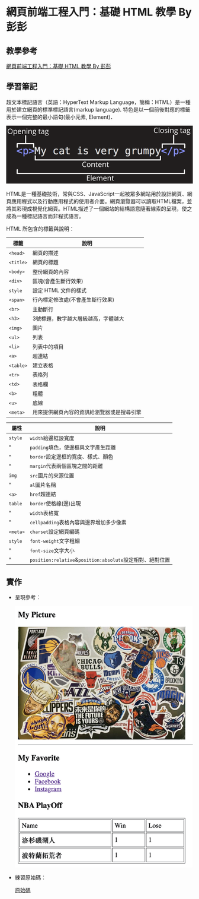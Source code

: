 # 網頁前端工程入門：基礎 HTML 教學 By 彭彭

## 教學參考

[網頁前端工程入門：基礎 HTML 教學 By 彭彭](https://www.youtube.com/watch?v=SRbewm2AUew&list=PL-g0fdC5RMbpqZ0bmvJTgVTS4tS3txRVp&index=1)

## 學習筆記

超文本標記語言（英語：HyperText Markup Language，簡稱：HTML）是一種用於建立網頁的標準標記語言(markup language). 特色是以一個前後對應的標籤表示一個完整的最小語句(最小元素, Element)．

![markup_language](./images/markup_language.png)

HTML是一種基礎技術，常與CSS、JavaScript一起被眾多網站用於設計網頁、網頁應用程式以及行動應用程式的使用者介面。網頁瀏覽器可以讀取HTML檔案，並將其彩現成視覺化網頁。HTML描述了一個網站的結構語意隨著線索的呈現，使之成為一種標記語言而非程式語言。

HTML 所包含的標籤與說明：

| 標籤      | 說明                                       |
| --------- | ------------------------------------------ |
| `<head>`  | 網頁的描述                                 |
| `<title>` | 網頁的標題                                 |
| `<body>`  | 整份網頁的內容                             |
| `<div>`   | 區塊(會產生斷行效果)                       |
| `style`   | 設定 HTML 文件的樣式                       |
| `<span>`  | 行內標定修改處(不會產生斷行效果)           |
| `<br>`    | 主動斷行                                   |
| `<h3>`    | 3號標題，數字越大層級越高，字體越大        |
| `<img>`   | 圖片                                       |
| `<ul>`    | 列表                                       |
| `<li>`    | 列表中的項目                               |
| `<a>`     | 超連結                                     |
| `<table>` | 建立表格                                   |
| `<tr>`    | 表格列                                     |
| `<td>`    | 表格欄                                     |
| `<b>`     | 粗體                                       |
| `<u>`     | 底線                                       |
| `<meta>`  | 用來提供網頁內容的資訊給瀏覽器或是搜尋引擎 |


| 屬性     | 說明                                                      |
| -------- | --------------------------------------------------------- |
| `style`  | `width`給邊框設寬度                                       |
| ^        | `padding`填色，使邊框與文字產生距離                       |
| ^        | `border`設定邊框的寬度、樣式、顏色                        |
| ^        | `margin`代表兩個區塊之間的距離                            |
| `img`    | `src`圖片的來源位置                                       |
| ^        | `al`圖片名稱                                              |
| `<a>`    | `href`超連結                                              |
| `table`  | `border`使格線(邊)出現                                    |
| ^        | `width`表格寬                                             |
| ^        | `cellpadding`表格內容與邊界增加多少像素                   |
| `<meta>` | `charset`設定網頁編碼                                     |
| `style`  | `font-weight`文字粗細                                     |
| ^        | `font-size`文字大小                                       |
| ^        | `position:relative`&`position:absolute`設定相對、絕對位置 |

## 實作

- 呈現參考：

  ![preview.png](images/preview.png)

- 練習原始碼：

  [原始碼](./homework/)